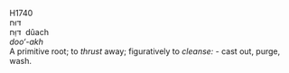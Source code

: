 <body>
  <p>H1740<br>  דּוּח  <br> דּוַּח  ‎  dûach  <br><i>doo‘-akh </i><br>A primitive root; to <i>thrust</i> away; figuratively to <i>cleanse: - </i>cast out, purge, wash.<br></p>
 </body>